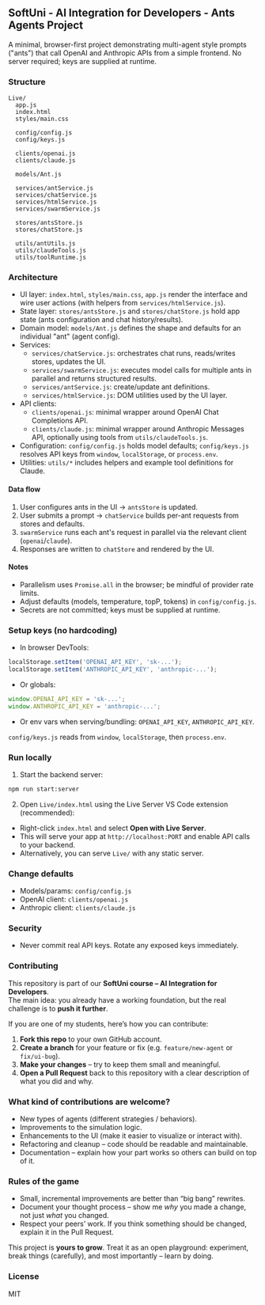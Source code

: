 ## SoftUni - AI Integration for Developers - Ants Agents Project

A minimal, browser-first project demonstrating multi-agent style prompts ("ants") that call OpenAI and Anthropic APIs from a simple frontend. No server required; keys are supplied at runtime.

### Structure
```
Live/
  app.js
  index.html
  styles/main.css

  config/config.js
  config/keys.js

  clients/openai.js
  clients/claude.js

  models/Ant.js

  services/antService.js
  services/chatService.js
  services/htmlService.js
  services/swarmService.js

  stores/antsStore.js
  stores/chatStore.js

  utils/antUtils.js
  utils/claudeTools.js
  utils/toolRuntime.js
```

### Architecture
- UI layer: `index.html`, `styles/main.css`, `app.js` render the interface and wire user actions (with helpers from `services/htmlService.js`).
- State layer: `stores/antsStore.js` and `stores/chatStore.js` hold app state (ants configuration and chat history/results).
- Domain model: `models/Ant.js` defines the shape and defaults for an individual "ant" (agent config).
- Services:
  - `services/chatService.js`: orchestrates chat runs, reads/writes stores, updates the UI.
  - `services/swarmService.js`: executes model calls for multiple ants in parallel and returns structured results.
  - `services/antService.js`: create/update ant definitions.
  - `services/htmlService.js`: DOM utilities used by the UI layer.
- API clients:
  - `clients/openai.js`: minimal wrapper around OpenAI Chat Completions API.
  - `clients/claude.js`: minimal wrapper around Anthropic Messages API, optionally using tools from `utils/claudeTools.js`.
- Configuration: `config/config.js` holds model defaults; `config/keys.js` resolves API keys from `window`, `localStorage`, or `process.env`.
- Utilities: `utils/*` includes helpers and example tool definitions for Claude.

#### Data flow
1. User configures ants in the UI → `antsStore` is updated.
2. User submits a prompt → `chatService` builds per-ant requests from stores and defaults.
3. `swarmService` runs each ant's request in parallel via the relevant client (`openai`/`claude`).
4. Responses are written to `chatStore` and rendered by the UI.

#### Notes
- Parallelism uses `Promise.all` in the browser; be mindful of provider rate limits.
- Adjust defaults (models, temperature, topP, tokens) in `config/config.js`.
- Secrets are not committed; keys must be supplied at runtime.

### Setup keys (no hardcoding)
- In browser DevTools:
```js
localStorage.setItem('OPENAI_API_KEY', 'sk-...');
localStorage.setItem('ANTHROPIC_API_KEY', 'anthropic-...');
```
- Or globals:
```js
window.OPENAI_API_KEY = 'sk-...';
window.ANTHROPIC_API_KEY = 'anthropic-...';
```
- Or env vars when serving/bundling: `OPENAI_API_KEY`, `ANTHROPIC_API_KEY`.

`config/keys.js` reads from `window`, `localStorage`, then `process.env`.

### Run locally
1. Start the backend server:
  ```sh
  npm run start:server
  ```
2. Open `Live/index.html` using the Live Server VS Code extension (recommended):
  - Right-click `index.html` and select **Open with Live Server**.
  - This will serve your app at `http://localhost:PORT` and enable API calls to your backend.
  - Alternatively, you can serve `Live/` with any static server.

### Change defaults
- Models/params: `config/config.js`
- OpenAI client: `clients/openai.js`
- Anthropic client: `clients/claude.js`

### Security
- Never commit real API keys. Rotate any exposed keys immediately.

### Contributing  

This repository is part of our **SoftUni course – AI Integration for Developers**.  
The main idea: you already have a working foundation, but the real challenge is to **push it further**.  

If you are one of my students, here’s how you can contribute:  

1. **Fork this repo** to your own GitHub account.  
2. **Create a branch** for your feature or fix (e.g. `feature/new-agent` or `fix/ui-bug`).  
3. **Make your changes** – try to keep them small and meaningful.  
4. **Open a Pull Request** back to this repository with a clear description of what you did and why.  

### What kind of contributions are welcome?  
- New types of agents (different strategies / behaviors).  
- Improvements to the simulation logic.  
- Enhancements to the UI (make it easier to visualize or interact with).  
- Refactoring and cleanup – code should be readable and maintainable.  
- Documentation – explain how your part works so others can build on top of it.  

### Rules of the game  
- Small, incremental improvements are better than “big bang” rewrites.  
- Document your thought process – show me *why* you made a change, not just *what* you changed.  
- Respect your peers’ work. If you think something should be changed, explain it in the Pull Request.  

This project is **yours to grow**. Treat it as an open playground: experiment, break things (carefully), and most importantly – learn by doing.  


### License
MIT
